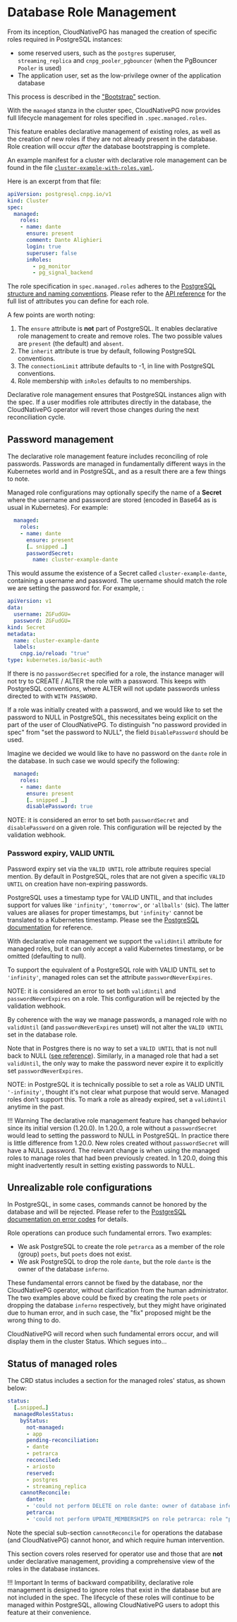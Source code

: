 # Database Role Management

From its inception, CloudNativePG has managed the creation of specific roles
required in PostgreSQL instances:

- some reserved users, such as the `postgres` superuser, `streaming_replica`
  and `cnpg_pooler_pgbouncer` (when the PgBouncer `Pooler` is used)
- The application user, set as the low-privilege owner of the application database

This process is described in the ["Bootstrap"](bootstrap.md) section.

With the `managed` stanza in the cluster spec, CloudNativePG now provides full
lifecycle management for roles specified in `.spec.managed.roles`.

This feature enables declarative management of existing roles, as well as the
creation of new roles if they are not already present in the database. Role
creation will occur *after* the database bootstrapping is complete.

An example manifest for a cluster with declarative role management can be found
in the file [`cluster-example-with-roles.yaml`](samples/cluster-example-with-roles.yaml).

Here is an excerpt from that file:

```yaml
apiVersion: postgresql.cnpg.io/v1
kind: Cluster
spec:
  managed:
    roles:
    - name: dante
      ensure: present
      comment: Dante Alighieri
      login: true
      superuser: false
      inRoles:
        - pg_monitor
        - pg_signal_backend
```

The role specification in `spec.managed.roles` adheres to the
[PostgreSQL structure and naming conventions](https://www.postgresql.org/docs/current/sql-createrole.html).
Please refer to the [API reference](api_reference.md#RoleConfiguration) for
the full list of attributes you can define for each role.

A few points are worth noting:

1. The `ensure` attribute is **not** part of PostgreSQL. It enables declarative
   role management to create and remove roles. The two possible values are
   `present` (the default) and `absent`.
2. The `inherit` attribute is true by default, following PostgreSQL conventions.
3. The `connectionLimit` attribute defaults to -1, in line with PostgreSQL conventions.
4. Role membership with `inRoles` defaults to no memberships.

Declarative role management ensures that PostgreSQL instances align with the
spec. If a user modifies role attributes directly in the database, the
CloudNativePG operator will revert those changes during the next reconciliation
cycle.

## Password management

The declarative role management feature includes reconciling of role passwords.
Passwords are managed in fundamentally different ways in the Kubernetes world
and in PostgreSQL, and as a result there are a few things to note.

Managed role configurations may optionally specify the name of a
**Secret** where the username and password are stored (encoded in Base64
as is usual in Kubernetes). For example:

``` yaml
  managed:
    roles:
    - name: dante
      ensure: present
      [… snipped …]
      passwordSecret:
        name: cluster-example-dante
```

This would assume the existence of a Secret called `cluster-example-dante`,
containing a username and password. The username should match the role we
are setting the password for. For example, :

``` yaml
apiVersion: v1
data:
  username: ZGFudGU=
  password: ZGFudGU=
kind: Secret
metadata:
  name: cluster-example-dante
  labels:
    cnpg.io/reload: "true"
type: kubernetes.io/basic-auth
```

If there is no `passwordSecret` specified for a role, the instance manager will
not try to CREATE / ALTER the role with a password. This keeps with PostgreSQL
conventions, where ALTER will not update passwords unless directed to with
`WITH PASSWORD`.

If a role was initially created with a password, and we would like to set the
password to NULL in PostgreSQL, this necessitates being explicit on the part of
the user of CloudNativePG.
To distinguish "no password provided in spec" from "set the password to NULL",
the field `DisablePassword` should be used.

Imagine we decided we would like to have no password on the `dante` role in the
database. In such case we would specify the following:

``` yaml
  managed:
    roles:
    - name: dante
      ensure: present
      [… snipped …]
      disablePassword: true
```

NOTE: it is considered an error to set both `passwordSecret` and
`disablePassword` on a given role.
This configuration will be rejected by the validation webhook.

### Password expiry, VALID UNTIL

Password expiry set via the `VALID UNTIL` role attribute requires special
mention.
By default in PostgreSQL, roles that are not given a specific `VALID UNTIL` on
creation have non-expiring passwords.

PostgreSQL uses a timestamp type for VALID UNTIL, and that includes support
for values like `'infinity'`, `'tomorrow'`, or `'allballs'` (sic). The latter
values are aliases for proper timestamps, but `'infinity'` cannot be translated
to a Kubernetes timestamp. Please see
the [PostgreSQL documentation](https://www.postgresql.org/docs/current/datatype-datetime.html)
for reference.

With declarative role management we support the `validUntil`
attribute for managed roles, but it can only accept a valid Kubernetes
timestamp, or be omitted (defaulting to null).

To support the equivalent of a PostgreSQL role with VALID UNTIL set to
`'infinity'`, managed roles can set the attribute `passwordNeverExpires`.

NOTE: it is considered an error to set both `validUntil` and
`passwordNeverExpires` on a role.
This configuration will be rejected by the validation webhook.

By coherence with the way we manage passwords, a managed role with
no `validUntil` (and `passwordNeverExpires` unset) will not alter the
`VALID UNTIL` set in the database role.

Note that in Postgres there is no way to set a `VALID UNTIL` that is not null
back to NULL
([see reference](https://www.postgresql.org/docs/current/sql-alterrole.html)).
Similarly, in a managed role that had a set `validUntil`, the only way to make
the password never expire it to explicitly set `passwordNeverExpires`.

NOTE: in PostgreSQL it is technically possible to set a role as VALID UNTIL
`'-infinity'`, thought it's not clear what purpose that would serve.
Managed roles don't support this. To mark a role as already expired, set
a `validUntil` anytime in the past.

!!! Warning
    The declarative role management feature has changed behavior since its
    initial version (1.20.0). In 1.20.0, a role without a `passwordSecret` would
    lead to setting the password to NULL in PostgreSQL.
    In practice there is little difference from 1.20.0.
    New roles created without `passwordSecret` will have a NULL password.
    The relevant change is when using the managed roles to manage roles that
    had been previously created. In 1.20.0, doing this might inadvertently
    result in setting existing passwords to NULL.

## Unrealizable role configurations

In PostgreSQL, in some cases, commands cannot be honored by the database and
will be rejected. Please refer to the
[PostgreSQL documentation on error codes](https://www.postgresql.org/docs/current/errcodes-appendix.html)
for details.

Role operations can produce such fundamental errors.
Two examples:

- We ask PostgreSQL to create the role `petrarca` as a member of the role
  (group) `poets`, but `poets` does not exist.
- We ask PostgreSQL to drop the role `dante`, but the role `dante` is the owner
  of the database `inferno`.

These fundamental errors cannot be fixed by the database, nor the CloudNativePG
operator, without clarification from the human administrator. The two examples
above could be fixed by creating the role `poets` or dropping the database
`inferno` respectively, but they might have originated due to human error, and
in such case, the "fix" proposed might be the wrong thing to do.

CloudNativePG  will record when such fundamental errors occur, and will display
them in the cluster Status. Which segues into…

## Status of managed roles

The CRD status includes a section for the managed roles' status, as shown below:

```yaml
status:
  […snipped…]
  managedRolesStatus:
    byStatus:
      not-managed:
      - app
      pending-reconciliation:
      - dante
      - petrarca
      reconciled:
      - ariosto
      reserved:
      - postgres
      - streaming_replica
    cannotReconcile:
      dante:
      - 'could not perform DELETE on role dante: owner of database inferno'
      petrarca:
      - 'could not perform UPDATE_MEMBERSHIPS on role petrarca: role "poets" does not exist'
```

Note the special sub-section `cannotReconcile` for operations the database (and
CloudNativePG) cannot honor, and which require human intervention.

This section covers roles reserved for operator use and those that are **not**
under declarative management, providing a comprehensive view of the roles in
the database instances.

!!! Important
    In terms of backward compatibility, declarative role management is designed
    to ignore roles that exist in the database but are not included in the spec.
    The lifecycle of these roles will continue to be managed within PostgreSQL,
    allowing CloudNativePG users to adopt this feature at their convenience.
